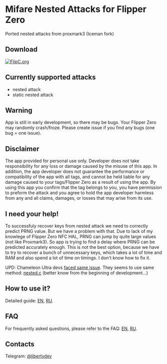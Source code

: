 # Mifare Nested Attacks for Flipper Zero

Ported nested attacks from proxmark3 (Iceman fork)

## Download

[![FlipC.org](https://flipc.org/AloneLiberty/FlipperNested/badge?branch=dev)](https://flipc.org/AloneLiberty/FlipperNested?branch=dev)

## Currently supported attacks

 - nested attack
 - static nested attack

## Warning

App is still in early development, so there may be bugs. Your Flipper Zero may randomly crash/froze. Please create issue if you find any bugs (one bug = one issue).

## Disclaimer

The app provided for personal use only. Developer does not take responsibility for any loss or damage caused by the misuse of this app. In addition, the app developer does not guarantee the performance or compatibility of the app with all tags, and cannot be held liable for any damage caused to your tags/Flipper Zero as a result of using the app. By using this app you confirm that the tag belongs to you, you have permission to preform the attack and you agree to hold the app developer harmless from any and all claims, damages, or losses that may arise from its use.

## I need **your** help!

To successfuly recover keys from nested attack we need to correctly predict PRNG value. But we have a problem with that. Due to lack of my knowlege of Flipper Zero NFC HAL, PRNG can jump by quite large values (not like Proxmark3). So app is trying to find a delay where PRNG can be predicted accurately enough. This is not the best option, because we have to try to recover a bunch of unnecessary keys, which takes a lot of time and RAM and also spend a lot of time on timings. I don't know how to fix it. 

UPD: Chameleon Ultra devs [faced same issue](https://youtu.be/_wfikmXNQzE?t=202). They seems to use same method: [nested.c](https://github.com/RfidResearchGroup/ChameleonUltra/blob/main/software/src/nested.c) (better know from the beginning of development...)

## How to use it?

Detailed guide: [EN](https://github.com/AloneLiberty/FlipperNested/wiki/Usage-guide), [RU](https://github.com/AloneLiberty/FlipperNested/wiki/%D0%93%D0%B0%D0%B9%D0%B4-%D0%BF%D0%BE-%D0%B8%D1%81%D0%BF%D0%BE%D0%BB%D1%8C%D0%B7%D0%BE%D0%B2%D0%B0%D0%BD%D0%B8%D1%8E).

## FAQ

For frequently asked questions, please refer to the FAQ: [EN](https://github.com/AloneLiberty/FlipperNested/wiki/FAQ), [RU](https://github.com/AloneLiberty/FlipperNested/wiki/%D0%A7%D0%90%D0%92%D0%9E).

## Contacts

Telegram: [@libertydev](https://t.me/libertydev)
